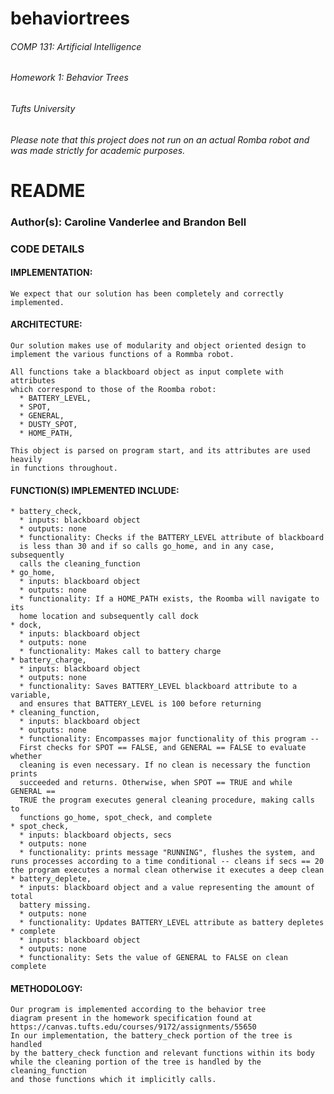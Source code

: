 # behaviortrees
###### COMP 131: Artificial Intelligence
###### Homework 1: Behavior Trees
###### Tufts University

###### Please note that this project does not run on an actual Romba robot and was made strictly for academic purposes.

# README

### Author(s): Caroline Vanderlee and Brandon Bell


### CODE DETAILS

  #### IMPLEMENTATION:
    We expect that our solution has been completely and correctly implemented.

  #### ARCHITECTURE:
    Our solution makes use of modularity and object oriented design to
    implement the various functions of a Rommba robot.

    All functions take a blackboard object as input complete with attributes
    which correspond to those of the Roomba robot:
      * BATTERY_LEVEL,
      * SPOT,
      * GENERAL,
      * DUSTY_SPOT,
      * HOME_PATH,

    This object is parsed on program start, and its attributes are used heavily
    in functions throughout.

  #### FUNCTION(S) IMPLEMENTED INCLUDE:
    * battery_check,
      * inputs: blackboard object
      * outputs: none
      * functionality: Checks if the BATTERY_LEVEL attribute of blackboard
      is less than 30 and if so calls go_home, and in any case, subsequently
      calls the cleaning_function
    * go_home,
      * inputs: blackboard object
      * outputs: none
      * functionality: If a HOME_PATH exists, the Roomba will navigate to its
      home location and subsequently call dock
    * dock,
      * inputs: blackboard object
      * outputs: none
      * functionality: Makes call to battery charge
    * battery_charge,
      * inputs: blackboard object
      * outputs: none
      * functionality: Saves BATTERY_LEVEL blackboard attribute to a variable,
      and ensures that BATTERY_LEVEL is 100 before returning
    * cleaning_function,
      * inputs: blackboard object
      * outputs: none
      * functionality: Encompasses major functionality of this program --
      First checks for SPOT == FALSE, and GENERAL == FALSE to evaluate whether
      cleaning is even necessary. If no clean is necessary the function prints
      succeeded and returns. Otherwise, when SPOT == TRUE and while GENERAL ==
      TRUE the program executes general cleaning procedure, making calls to
      functions go_home, spot_check, and complete
    * spot_check,
      * inputs: blackboard objects, secs
      * outputs: none
      * functionality: prints message "RUNNING", flushes the system, and runs processes according to a time conditional -- cleans if secs == 20 the program executes a normal clean otherwise it executes a deep clean
    * battery_deplete,
      * inputs: blackboard object and a value representing the amount of total
      battery missing.
      * outputs: none
      * functionality: Updates BATTERY_LEVEL attribute as battery depletes
    * complete
      * inputs: blackboard object
      * outputs: none
      * functionality: Sets the value of GENERAL to FALSE on clean complete

  #### METHODOLOGY:
    Our program is implemented according to the behavior tree
    diagram present in the homework specification found at
    https://canvas.tufts.edu/courses/9172/assignments/55650
    In our implementation, the battery_check portion of the tree is handled
    by the battery_check function and relevant functions within its body
    while the cleaning portion of the tree is handled by the cleaning_function
    and those functions which it implicitly calls.
